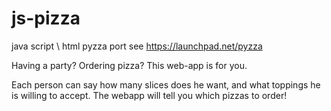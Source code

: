 js-pizza
========

java script \ html pyzza port
see https://launchpad.net/pyzza 


Having a party?
Ordering pizza?
This web-app is for you.

Each person can say how many slices does he want, and what toppings he is willing to accept.
The webapp will tell you which pizzas to order!
